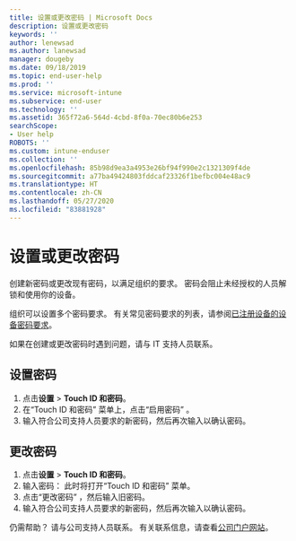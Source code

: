 ```yaml
---
title: 设置或更改密码 | Microsoft Docs
description: 设置或更改密码
keywords: ''
author: lenewsad
ms.author: lanewsad
manager: dougeby
ms.date: 09/18/2019
ms.topic: end-user-help
ms.prod: ''
ms.service: microsoft-intune
ms.subservice: end-user
ms.technology: ''
ms.assetid: 365f72a6-564d-4cbd-8f0a-70ec80b6e253
searchScope:
- User help
ROBOTS: ''
ms.custom: intune-enduser
ms.collection: ''
ms.openlocfilehash: 85b98d9ea3a4953e26bf94f990e2c1321309f4de
ms.sourcegitcommit: a77ba49424803fddcaf23326f1befbc004e48ac9
ms.translationtype: HT
ms.contentlocale: zh-CN
ms.lasthandoff: 05/27/2020
ms.locfileid: "83881928"
---
```

# <a name="set-or-change-your-passcode"></a>设置或更改密码

创建新密码或更改现有密码，以满足组织的要求。 密码会阻止未经授权的人员解锁和使用你的设备。 

组织可以设置多个密码要求。 有关常见密码要求的列表，请参阅[已注册设备的设备密码要求](password-does-not-meet-it-administrator-requirements.md)。  

如果在创建或更改密码时遇到问题，请与 IT 支持人员联系。  


## <a name="set-your-passcode"></a>设置密码

1. 点击**设置** > **Touch ID 和密码**。
2. 在“Touch ID 和密码”  菜单上，点击“启用密码”  。
3. 输入符合公司支持人员要求的新密码，然后再次输入以确认密码。

## <a name="change-your-passcode"></a>更改密码

1. 点击**设置** > **Touch ID 和密码**。
2. 输入密码： 此时将打开“Touch ID 和密码”  菜单。
2. 点击“更改密码”  ，然后输入旧密码。
3. 输入符合公司支持人员要求的新密码，然后再次输入以确认密码。

仍需帮助？ 请与公司支持人员联系。 有关联系信息，请查看[公司门户网站](https://go.microsoft.com/fwlink/?linkid=2010980)。
